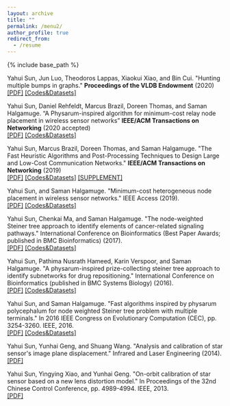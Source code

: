 ```yaml
---
layout: archive
title: ""
permalink: /menu2/
author_profile: true
redirect_from:
  - /resume
---
```


{% include base_path %}

Yahui Sun, Jun Luo, Theodoros Lappas, Xiaokui Xiao, and Bin Cui. "Hunting multiple bumps in graphs." <b>Proceedings of the VLDB Endowment</b> (2020) <br/> 
<a href="https://yahuisun.com/assets/hmbi2020.pdf" target="_blank" rel="nofollow">[PDF]</a> <a href="https://github.com/YahuiSun/bump_hunting" target="_blank" rel="nofollow">[Codes&Datasets]</a>


Yahui Sun, Daniel Rehfeldt, Marcus Brazil, Doreen Thomas, and Saman Halgamuge. “A Physarum-inspired algorithm for minimum-cost relay node placement in wireless sensor networks” <b>IEEE/ACM Transactions on Networking</b> (2020 accepted) <br/> 
<a href="https://yahuisun.com/assets/apaf2020.pdf" target="_blank" rel="nofollow">[PDF]</a> <a href="https://github.com/YahuiSun/NWPTSTP" target="_blank" rel="nofollow">[Codes&Datasets]</a>

Yahui Sun, Marcus Brazil, Doreen Thomas, and Saman Halgamuge. "The Fast Heuristic Algorithms and Post-Processing Techniques to Design Large and Low-Cost Communication Networks." <b>IEEE/ACM Transactions on Networking</b> (2019) <br/> 
<a href="https://yahuisun.com/assets/tfha2019.pdf" target="_blank" rel="nofollow">[PDF]</a> <a href="https://github.com/YahuiSun/The-M-instances-and-FGW-codes-for-PCSTP" target="_blank" rel="nofollow">[Codes&Datasets]</a>  <a href="https://yahuisun.com/assets/tfha2019_supplement.pdf" target="_blank" rel="nofollow">[SUPPLEMENT]</a> 

Yahui Sun, and Saman Halgamuge. "Minimum-cost heterogeneous node placement in wireless sensor networks." IEEE Access (2019). <br/> 
<a href="https://yahuisun.com/assets/mhnp2019.pdf" target="_blank" rel="nofollow">[PDF]</a> <a href="https://github.com/YahuiSun/minimum-cost-heterogeneous-node-placement" target="_blank" rel="nofollow">[Codes&Datasets]</a>
      
Yahui Sun, Chenkai Ma, and Saman Halgamuge. "The node-weighted Steiner tree approach to identify elements of cancer-related signaling pathways." International Conference on Bioinformatics (Best Paper Awards; published in BMC Bioinformatics) (2017). <br/> 
<a href="https://yahuisun.com/assets/tnst2017.pdf" target="_blank" rel="nofollow">[PDF]</a> <a href="https://github.com/YahuiSun/node-weighted-protein-protein-interaction-network" target="_blank" rel="nofollow">[Codes&Datasets]</a>
      
Yahui Sun, Pathima Nusrath Hameed, Karin Verspoor, and Saman Halgamuge. "A physarum-inspired prize-collecting steiner tree approach to identify subnetworks for drug repositioning." International Conference on Bioinformatics (published in BMC Systems Biology) (2016). <br/> 
<a href="https://yahuisun.com/assets/apps2016.pdf" target="_blank" rel="nofollow">[PDF]</a> <a href="https://github.com/YahuiSun/Drug-Similarity-Network" target="_blank" rel="nofollow">[Codes&Datasets]</a>
      
Yahui Sun, and Saman Halgamuge. "Fast algorithms inspired by physarum polycephalum for node weighted Steiner tree problem with multiple terminals." In 2016 IEEE Congress on Evolutionary Computation (CEC), pp. 3254-3260. IEEE, 2016. <br/> 
<a href="https://yahuisun.com/assets/faib2016.pdf" target="_blank" rel="nofollow">[PDF]</a> <a href="https://github.com/YahuiSun/LNPO-to-find-Steiner-tree" target="_blank" rel="nofollow">[Codes&Datasets]</a>
      
Yahui Sun, Yunhai Geng, and Shuang Wang. "Analysis and calibration of star sensor's image plane displacement." Infrared and Laser Engineering (2014). <br/> 
<a href="https://yahuisun.com/assets/aaco2014.pdf" target="_blank" rel="nofollow">[PDF]</a>
      
Yahui Sun, Yingying Xiao, and Yunhai Geng. "On-orbit calibration of star sensor based on a new lens distortion model." In Proceedings of the 32nd Chinese Control Conference, pp. 4989-4994. IEEE, 2013. <br/> 
<a href="https://yahuisun.com/assets/ocos2013.pdf" target="_blank" rel="nofollow">[PDF]</a>
